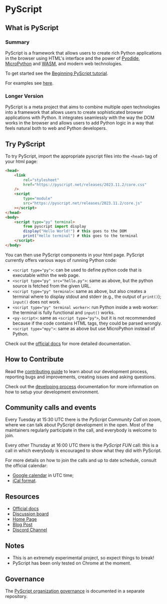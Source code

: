 # PyScript

## What is PyScript

### Summary

PyScript is a framework that allows users to create rich Python applications in the browser using HTML's interface and the power of [Pyodide](https://pyodide.org/en/stable/), [MicroPython](https://micropython.org/) and [WASM](https://webassembly.org/), and modern web technologies.

To get started see the [Beginning PyScript tutorial](https://pyscript.github.io/docs/latest/beginning-pyscript/).

For examples see [here](examples).

### Longer Version

PyScript is a meta project that aims to combine multiple open technologies into a framework that allows users to create sophisticated browser applications with Python. It integrates seamlessly with the way the DOM works in the browser and allows users to add Python logic in a way that feels natural both to web and Python developers.

## Try PyScript

To try PyScript, import the appropriate pyscript files into the `<head>` tag of your html page:

```html
<head>
    <link
        rel="stylesheet"
        href="https://pyscript.net/releases/2023.11.2/core.css"
    />
    <script
        type="module"
        src="https://pyscript.net/releases/2023.11.2/core.js"
    ></script>
</head>
<body>
    <script type="py" terminal>
        from pyscript import display
        display("Hello World!") # this goes to the DOM
        print("Hello terminal") # this goes to the terminal
    </script>
</body>
```

You can then use PyScript components in your html page. PyScript currently offers various ways of running Python code:

-   `<script type="py">`: can be used to define python code that is executable within the web page.
-   `<script type="py" src="hello.py">`: same as above, but the python source is fetched from the given URL.
-   `<script type="py" terminal>`: same as above, but also creates a terminal where to display stdout and stderr (e.g., the output of `print()`); `input()` does not work.
-   `<script type="py" terminal worker>`: run Python inside a web worker: the terminal is fully functional and `input()` works.
-   `<py-script>`: same as `<script type="py">`, but it is not recommended because if the code contains HTML tags, they could be parsed wrongly.
-   `<script type="mpy">`: same as above but use MicroPython instead of Python.

Check out the [official docs](https://pyscript.github.io) for more detailed documentation.

## How to Contribute

Read the [contributing guide](CONTRIBUTING.md) to learn about our development process, reporting bugs and improvements, creating issues and asking questions.

Check out the [developing process](https://pyscript.github.io/docs/latest/contributing) documentation for more information on how to setup your development environment.

## Community calls and events

Every Tuesday at 15:30 UTC there is the _PyScript Community Call_ on zoom, where we can talk about PyScript development in the open. Most of the maintainers regularly participate in the call, and everybody is welcome to join.

Every other Thursday at 16:00 UTC there is the _PyScript FUN_ call: this is a call in which everybody is encouraged to show what they did with PyScript.

For more details on how to join the calls and up to date schedule, consult the official calendar:

-   [Google calendar](https://calendar.google.com/calendar/u/0/embed?src=d3afdd81f9c132a8c8f3290f5cc5966adebdf61017fca784eef0f6be9fd519e0@group.calendar.google.com&ctz=UTC) in UTC time;
-   [iCal format](https://calendar.google.com/calendar/ical/d3afdd81f9c132a8c8f3290f5cc5966adebdf61017fca784eef0f6be9fd519e0%40group.calendar.google.com/public/basic.ics).

## Resources

-   [Official docs](https://pyscript.github.io)
-   [Discussion board](https://community.anaconda.cloud/c/tech-topics/pyscript)
-   [Home Page](https://pyscript.net/)
-   [Blog Post](https://engineering.anaconda.com/2022/04/welcome-pyscript.html)
-   [Discord Channel](https://discord.gg/BYB2kvyFwm)

## Notes

-   This is an extremely experimental project, so expect things to break!
-   PyScript has been only tested on Chrome at the moment.

## Governance

The [PyScript organization governance](https://github.com/pyscript/governance) is documented in a separate repository.
